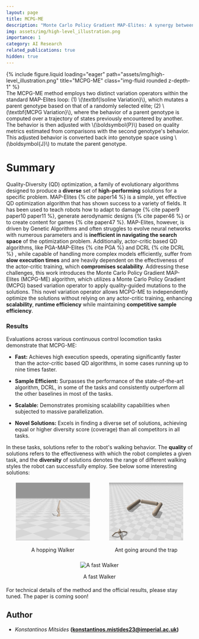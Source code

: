 ```yaml
---
layout: page
title: MCPG-ME
description: "Monte Carlo Policy Gradient MAP-Elites: A synergy between Deep Reinforcement Learning and Quality Diversity Algorithms." 
img: assets/img/high-level_illustration.png
importance: 1
category: AI Research
related_publications: true
hidden: true
---
```

<div class="row">
    <div class="col-sm mt-3 mt-md-0">
        {% include figure.liquid loading="eager" path="assets/img/high-level_illustration.png" title="MCPG-ME" class="img-fluid rounded z-depth-1" %}
    </div>
</div>
<div class="caption">
The MCPG-ME method employs two distinct variation operators within the standard MAP-Elites loop: (1) \(\textbf{Isoline Variation}\), which mutates a parent genotype based on that of a randomly selected elite; (2) \(\textbf{MCPG Variation}\), where the behavior of a parent genotype is computed over a trajectory of states previously encountered by another. The behavior is then adjusted with \(\boldsymbol{P}\) based on quality metrics estimated from comparisons with the second genotype's behavior. This adjusted behavior is converted back into genotype space using \(\boldsymbol{J}\) to mutate the parent genotype.
</div>

# Summary
Quality-Diversity (QD) optimization, a family of evolutionary algorithms designed to produce a **diverse** set of **high-performing** solutions for a specific problem. MAP-Elites {% cite paper14 %} is a simple, yet effective QD optimization algorithm that has shown success to a variety of fields. It has been used to teach robots how to adapt to damage {% cite paper9 paper10 paper11 %}, generate aerodynamic designs {% cite paper46 %} or to create content for games {% cite paper47 %}. MAP-Elites, however, is driven by Genetic Algorithms and often struggles to evolve neural networks with numerous parameters and is **inefficient in navigating the search space** of the optimization problem. Additionally, actor-critic based QD algorithms, like PGA-MAP-Elites {% cite PGA %} and DCRL {% cite DCRL %} , while capable of handling more complex models efficiently, suffer from **slow execution times** and are heavily dependent on the effectiveness of the actor-critic training, which **compromises scalability**. Addressing these challenges, this work introduces the Monte Carlo Policy Gradient MAP-Elites (MCPG-ME) algorithm, which utilizes a Monte Carlo Policy Gradient (MCPG) based variation operator to apply quality-guided mutations to the solutions. This novel variation operator allows MCPG-ME to independently optimize the solutions without relying on any actor-critic training, enhancing **scalability**, **runtime efficiency** while maintaining **competitive sample efficiency**. 

### Results

Evaluations across various continuous control locomotion tasks demonstrate that MCPG-ME:
- **Fast:** Achieves high execution speeds, operating significantly faster than the actor-critic based QD algorithms, in some cases running up to nine times faster.
  
- **Sample Efficient:** Surpasses the performance of the state-of-the-art algorithm, DCRL, in some of the tasks and consistently outperform all the other baselines in most of the tasks.
  
- **Scalable:** Demonstrates promising scalability capabilities when subjected to massive parallelization.

- **Novel Solutions:** Excels in finding a diverse set of solutions, achieving equal or higher diversity score (coverage) than all competitors in all tasks. 

In these tasks, solutions refer to the robot's walking behavior. The **quality** of solutions refers to the effectiveness with which the robot completes a given task, and the **diversity** of solutions denotes the range of different walking styles the robot can successfully employ. See below some interesting solutions:
<div style="display: flex; justify-content: space-around; align-items: center; flex-wrap: wrap;">
  <div style="flex: 1 0 33%; text-align: center; padding: 5px;">
    <img src="/assets/img/jumping_walker.gif" alt="A jumping Walker" style="max-width: 200px; height: 155px; object-fit: cover;">
    <p style="text-align: center;">A hopping Walker</p>
  </div>
  <div style="flex: 1 0 33%; text-align: center; padding: 5px;">
    <img src="/assets/img/anttrap_omni_vis.gif" alt="Ant going around the trap" style="max-width: 200px; height: 155px; object-fit: cover;">
    <p style="text-align: center;">Ant going around the trap</p>
  </div>
  <div style="flex: 1 0 33%; text-align: center; padding: 5px;">
    <img src="/assets/img/walker_normal.gif" alt="A fast Walker" style="max-width: 200px; height: 155px; object-fit: cover;">
    <p style="text-align: center;">A fast Walker</p>
  </div>
</div>
For technical details of the method and the official results, please stay tuned. The paper is coming soon!

## Author
- *Konstantinos Mitsides* **(konstantinos.mistides23@imperial.ac.uk)**

